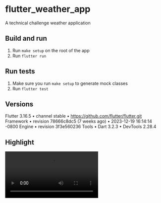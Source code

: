 # flutter_weather_app

A technical challenge weather application

## Build and run

1. Run `make setup` on the root of the app
2. Run `flutter run`

## Run tests

1. Make sure you run `make setup` to generate mock classes
2. Run `flutter test`

## Versions
Flutter 3.16.5 • channel stable • https://github.com/flutter/flutter.git
Framework • revision 78666c8dc5 (7 weeks ago) • 2023-12-19 16:14:14 -0800
Engine • revision 3f3e560236
Tools • Dart 3.2.3 • DevTools 2.28.4

## Highlight

<video src="https://github.com/cem-ergin/flutter_weather_app/assets/30066961/b42c8a95-9579-4626-bbe0-417efe373f04" />

